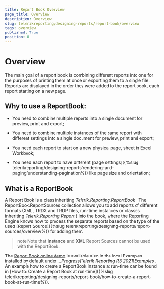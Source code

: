```yaml
---
title: Report Book Overview
page_title: Overview 
description: Overview
slug: telerikreporting/designing-reports/report-book/overview
tags: overview
published: True
position: 0
---
```


# Overview



The main goal of a report book is combining different reports into one for the purposes of printing them at once or exporting them to a single file. Reports are displayed in the order they were added to the report book, each report starting on a new page.       

## Why to use a ReportBook:

* You need to combine multiple reports into a single document for preview, print and export;

* You need to combine multiple instances of the same report with different settings into a single document for preview, print and export;

* You need each report to start on a new physical page, sheet in Excel Workbook;

* You need each report to have different [page settings]({%slug telerikreporting/designing-reports/rendering-and-paging/understanding-pagination%}) like page size and orientation;             

## What is a ReportBook

A Report Book is a class inheriting *Telerik.Reporting.ReportBook* . The ReportBook.ReportSources collection allows you to add reports of different formats (XML, TRDX and TRDP files, run-time instances or classes inheriting *Telerik.Reporting.Report* ) into the book, where the Reporting Engine knows how to process the separate reports based on the type of the used [Report Source]({%slug telerikreporting/designing-reports/report-sources/overview%}) for adding them.         

>note Note that __Instance__ and __XML__ Report Sources cannot be used with the ReportBook.           


The [Report Book online demo](https://demos.telerik.com/reporting/report-book) is available also in the local Examples installed by default under *...Progress\Telerik Reporting R3 2021\Examples* . An example how to create a ReportBook instance at run-time can be found in [How to: Create a Report Book at run-time]({%slug telerikreporting/designing-reports/report-book/how-to-create-a-report-book-at-run-time%}).         
